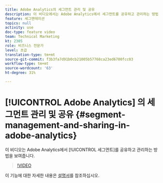 ```yaml
---
title: Adobe Analytics의 세그먼트 관리 및 공유
description: 이 비디오에서는 Adobe Analytics에서 세그먼트를 공유하고 관리하는 방법을 보여줍니다.
feature: 세그멘테이션
topics: null
activity: use
doc-type: feature video
team: Technical Marketing
kt: 2305
role: 비즈니스 전문가
level: 초급
translation-type: tm+mt
source-git-commit: f3b3fa7d91b0cb21005b57768ca23ed6700fcc03
workflow-type: tm+mt
source-wordcount: '63'
ht-degree: 31%

---
```



# [!UICONTROL Adobe Analytics] 의 세그먼트 관리 및 공유  {#segment-management-and-sharing-in-adobe-analytics}

이 비디오는 Adobe Analytics에서 [!UICONTROL 세그먼트]를 공유하고 관리하는 방법을 보여줍니다.

>[!VIDEO](https://video.tv.adobe.com/v/25402/?quality=12)

이 기능에 대한 자세한 내용은 [설명서](https://marketing.adobe.com/resources/help/ko_KR/analytics/segment/seg_manage.html)를 참조하십시오.
